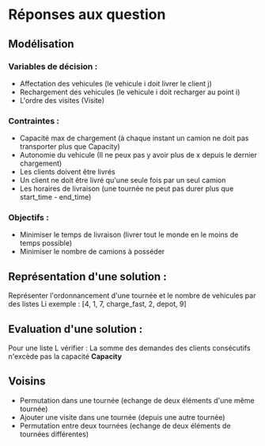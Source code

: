 # Réponses aux question

## Modélisation
 
### Variables de décision : 
- Affectation des vehicules (le vehicule i doit livrer le client j)
- Rechargement des vehicules (le vehicule i doit recharger au point i)
- L'ordre des visites (Visite)


### Contraintes : 
- Capacité max de chargement (à chaque instant un camion ne doit pas transporter plus que Capacity)
- Autonomie du vehicule (Il ne peux pas y avoir plus de x depuis le dernier chargement)
- Les clients doivent être livrés
- Un client ne doit être livré qu'une seule fois par un seul camion
- Les horaires de livraison (une tournée ne peut pas durer plus que start_time - end_time)

### Objectifs :
- Minimiser le temps de livraison (livrer tout le monde en le moins de temps possible)
- Minimiser le nombre de camions à posséder


## Représentation d'une solution :

Représenter l'ordonnancement d'une tournée et le nombre de vehicules par des listes Li exemple : [4, 1, 7, charge_fast, 2, depot, 9]

## Evaluation d'une solution :
Pour une liste L vérifier : 
La somme des demandes des clients consécutifs n'excède pas la capacité **Capacity** 

## Voisins

- Permutation dans une tournée (echange de deux éléments d'une même tournée)
- Ajouter une visite dans une tournée (depuis une autre tournée)
- Permutation entre deux tournées (echange de deux éléments de tournées différentes)